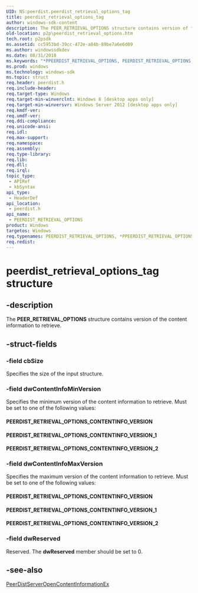 ```yaml
---
UID: NS:peerdist.peerdist_retrieval_options_tag
title: peerdist_retrieval_options_tag
author: windows-sdk-content
description: The PEER_RETRIEVAL_OPTIONS structure contains version of the content information to retrieve.
old-location: p2p\peerdist_retrieval_options.htm
tech.root: p2psdk
ms.assetid: cc5953bd-39cc-472e-a84b-89be7a6e6d09
ms.author: windowssdkdev
ms.date: 08/31/2018
ms.keywords: "*PPEERDIST_RETRIEVAL_OPTIONS, PEERDIST_RETRIEVAL_OPTIONS, PEERDIST_RETRIEVAL_OPTIONS structure [Peer Networking], PEERDIST_RETRIEVAL_OPTIONS_CONTENTINFO_VERSION, PEERDIST_RETRIEVAL_OPTIONS_CONTENTINFO_VERSION_1, PEERDIST_RETRIEVAL_OPTIONS_CONTENTINFO_VERSION_2, PPEERDIST_RETRIEVAL_OPTIONS, PPEERDIST_RETRIEVAL_OPTIONS structure pointer [Peer Networking], p2p.peerdist_retrieval_options, peerdist/PEERDIST_RETRIEVAL_OPTIONS, peerdist/PPEERDIST_RETRIEVAL_OPTIONS, peerdist_retrieval_options_tag"
ms.prod: windows
ms.technology: windows-sdk
ms.topic: struct
req.header: peerdist.h
req.include-header: 
req.target-type: Windows
req.target-min-winverclnt: Windows 8 [desktop apps only]
req.target-min-winversvr: Windows Server 2012 [desktop apps only]
req.kmdf-ver: 
req.umdf-ver: 
req.ddi-compliance: 
req.unicode-ansi: 
req.idl: 
req.max-support: 
req.namespace: 
req.assembly: 
req.type-library: 
req.lib: 
req.dll: 
req.irql: 
topic_type:
 - APIRef
 - kbSyntax
api_type:
 - HeaderDef
api_location:
 - peerdist.h
api_name:
 - PEERDIST_RETRIEVAL_OPTIONS
product: Windows
targetos: Windows
req.typenames: PEERDIST_RETRIEVAL_OPTIONS, *PPEERDIST_RETRIEVAL_OPTIONS
req.redist: 
---
```


# peerdist_retrieval_options_tag structure


## -description


The <b>PEER_RETRIEVAL_OPTIONS</b> structure contains version  of the content information to retrieve.




## -struct-fields




### -field cbSize

Specifies the size of the input structure.


### -field dwContentInfoMinVersion

Specifies the minimum version of the content information to retrieve. Must be set to one of the following values:

<a id="PEERDIST_RETRIEVAL_OPTIONS_CONTENTINFO_VERSION"></a>
<a id="peerdist_retrieval_options_contentinfo_version"></a>


#### PEERDIST_RETRIEVAL_OPTIONS_CONTENTINFO_VERSION

<a id="PEERDIST_RETRIEVAL_OPTIONS_CONTENTINFO_VERSION_1"></a>
<a id="peerdist_retrieval_options_contentinfo_version_1"></a>


#### PEERDIST_RETRIEVAL_OPTIONS_CONTENTINFO_VERSION_1

<a id="PEERDIST_RETRIEVAL_OPTIONS_CONTENTINFO_VERSION_2"></a>
<a id="peerdist_retrieval_options_contentinfo_version_2"></a>


#### PEERDIST_RETRIEVAL_OPTIONS_CONTENTINFO_VERSION_2


### -field dwContentInfoMaxVersion

Specifies the maximum version of the content information to retrieve. Must be set to one of the following values:

<a id="PEERDIST_RETRIEVAL_OPTIONS_CONTENTINFO_VERSION"></a>
<a id="peerdist_retrieval_options_contentinfo_version"></a>


#### PEERDIST_RETRIEVAL_OPTIONS_CONTENTINFO_VERSION

<a id="PEERDIST_RETRIEVAL_OPTIONS_CONTENTINFO_VERSION_1"></a>
<a id="peerdist_retrieval_options_contentinfo_version_1"></a>


#### PEERDIST_RETRIEVAL_OPTIONS_CONTENTINFO_VERSION_1

<a id="PEERDIST_RETRIEVAL_OPTIONS_CONTENTINFO_VERSION_2"></a>
<a id="peerdist_retrieval_options_contentinfo_version_2"></a>


#### PEERDIST_RETRIEVAL_OPTIONS_CONTENTINFO_VERSION_2


### -field dwReserved

Reserved. The <b>dwReserved</b> member should be set to 0.


## -see-also




<a href="https://msdn.microsoft.com/cba9a9e8-2397-4c78-925f-ee5d817d1ee4">PeerDistServerOpenContentInformationEx</a>
 

 


